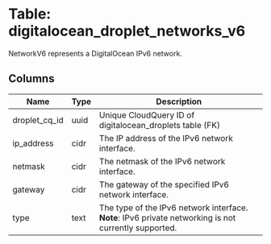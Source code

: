 
# Table: digitalocean_droplet_networks_v6
NetworkV6 represents a DigitalOcean IPv6 network.
## Columns
| Name        | Type           | Description  |
| ------------- | ------------- | -----  |
|droplet_cq_id|uuid|Unique CloudQuery ID of digitalocean_droplets table (FK)|
|ip_address|cidr|The IP address of the IPv6 network interface.|
|netmask|cidr|The netmask of the IPv6 network interface.|
|gateway|cidr|The gateway of the specified IPv6 network interface.|
|type|text|The type of the IPv6 network interface.  **Note**: IPv6 private  networking is not currently supported. |
